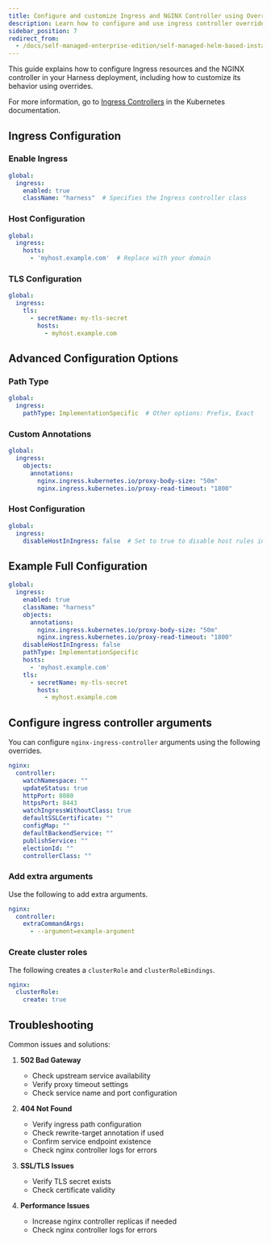 ```yaml
---
title: Configure and customize Ingress and NGINX Controller using Overrides
description: Learn how to configure and use ingress controller overrides for the on-prem Harness Self-Managed Enterprise Edition.
sidebar_position: 7
redirect_from:
  - /docs/self-managed-enterprise-edition/self-managed-helm-based-install/use-ingress-controller-overrides/
---
```


This guide explains how to configure Ingress resources and the NGINX controller in your Harness deployment, including how to customize its behavior using overrides.

For more information, go to [Ingress Controllers](https://kubernetes.io/docs/concepts/services-networking/ingress-controllers/) in the Kubernetes documentation.

## Ingress Configuration

### Enable Ingress
```yaml
global:
  ingress:
    enabled: true
    className: "harness"  # Specifies the Ingress controller class
```

### Host Configuration
```yaml
global:
  ingress:
    hosts:
      - 'myhost.example.com'  # Replace with your domain
```

### TLS Configuration
```yaml
global:
  ingress:
    tls:
      - secretName: my-tls-secret
        hosts:
          - myhost.example.com
```

## Advanced Configuration Options

### Path Type
```yaml
global:
  ingress:
    pathType: ImplementationSpecific  # Other options: Prefix, Exact
```

### Custom Annotations
```yaml
global:
  ingress:
    objects:
      annotations:
        nginx.ingress.kubernetes.io/proxy-body-size: "50m"
        nginx.ingress.kubernetes.io/proxy-read-timeout: "1800"
```

### Host Configuration
```yaml
global:
  ingress:
    disableHostInIngress: false  # Set to true to disable host rules in Ingress
```

## Example Full Configuration

```yaml
global:
  ingress:
    enabled: true
    className: "harness"
    objects:
      annotations:
        nginx.ingress.kubernetes.io/proxy-body-size: "50m"
        nginx.ingress.kubernetes.io/proxy-read-timeout: "1800"
    disableHostInIngress: false
    pathType: ImplementationSpecific
    hosts:
      - 'myhost.example.com'
    tls:
      - secretName: my-tls-secret
        hosts:
          - myhost.example.com
```

## Configure ingress controller arguments

You can configure `nginx-ingress-controller` arguments using the following overrides.

   ```yaml
   nginx:
     controller:
       watchNamespace: ""
       updateStatus: true
       httpPort: 8080
       httpsPort: 8443
       watchIngressWithoutClass: true
       defaultSSLCertificate: ""
       configMap: ""
       defaultBackendService: ""
       publishService: ""
       electionId: ""
       controllerClass: ""
   ```

### Add extra arguments

Use the following to add extra arguments.

   ```yaml
   nginx:
     controller:
       extraCommandArgs:
         - --argument=example-argument
   ```

### Create cluster roles

The following creates a `clusterRole` and `clusterRoleBindings`.

   ```yaml
   nginx:
     clusterRole:
       create: true
   ```

## Troubleshooting

Common issues and solutions:

1. **502 Bad Gateway**
   - Check upstream service availability
   - Verify proxy timeout settings
   - Check service name and port configuration

2. **404 Not Found**
   - Verify ingress path configuration
   - Check rewrite-target annotation if used
   - Confirm service endpoint existence
   - Check nginx controller logs for errors

3. **SSL/TLS Issues**
   - Verify TLS secret exists
   - Check certificate validity

4. **Performance Issues**
   - Increase nginx controller replicas if needed
   - Check nginx controller logs for errors